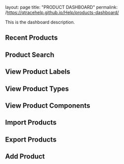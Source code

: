 layout: page
title: "PRODUCT DASHBOARD"
permalink: /https://qtracehelp.github.io/Help/products-dashboard/

This is the dashboard description.

## Recent Products

## Product Search

## View Product Labels

## View Product Types

## View Product Components

## Import Products

## Export Products

## Add Product

